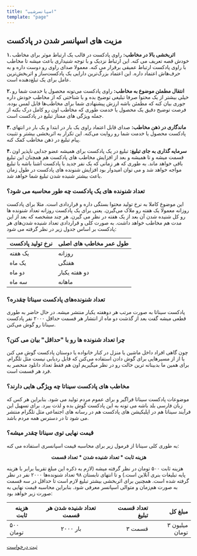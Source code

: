 ```yaml
---
title: "اسپانسرشیپ"
template: "page"
---
```

## مزیت های اسپانسر شدن در پادکست

**۱. اثربخشی بالا در مخاطب:**
راوی پادکست در قالب یک ارتباط موثر برای مخاطب خودش قصه تعریف می کنه. این ارتباط نزدیک و با توجه شنیداری باعث میشه تا مخاطب با راوی پادکست ارتباط عمیقی برقرار می کنه. معمولا صدای راوی رو دوست داره و به حرف‌هاش اعتماد داره. این اعتماد بزرگ‌ترین دارایی یک پادکست‌ساز و اثربخش‌ترین عامل برای یک تبلغ‌دهنده است.

**۲. انتقال مطمئن موضوع به مخاطب:**
راوی پادکست می‌تونه محصول یا خدمت شما رو خیلی بیشتر از یک محتوا صرفا تبلیغی توضیح بده و با شناختی که از مخاطب خودش داره جوری بیان کنه که مطمئن باشه ارزش پیشنهادی شما برای مخاطب‌ها قابل لمس بوده. فرصت توضیح دقیق یک محصول یا خدمت طوری که مخاطب اون رو کامل درک بکنه از جمله ویژگی های ممتاز تبلیغ در پادکست است.

**۳. ماندگاری در ذهن مخاطب:**
صدای قابل اعتماد راوی یک بار در ابتدا و یک بار در انتهای پادکست محصول یا خدمت شما رو روایت می‌کنه. این تکرار به اثربخشی بیشتر و تثبیت پیام تبلیغ در ذهن مخاطب کمک کنه. 

**۴. سرمایه گذاری به جای تبلیغ:**
تبلیغ در یک پادکست برای همیشه عضو جدایی ناپذیر اون قسمت میشه و تا همیشه و بعد از افزایش مخاطب های پادکست هم همچنان این تبلیغ باقی خواهد ماند. به طوری که هر زمانی که یک نفر جدید با پادکست آشنا باشه با تبلیغ مواجه خواهد شد و می توان امیدوار بود افزایش شنونده های پادکست در طول زمان باعث بیشتر شنیده شدن تبلیغ شما خواهد شد.
 
### تعداد شنونده های یک پادکست چه طور محاسبه می شود؟
این موضوع کاملا به نرخ تولید محتوا بستگی داره و قراردادی است. مثلا برای پادکست روزانه معمولا یک هفته رو ملاک می‌گیرن. یعنی برای یک پادکست روزانه تعداد شنونده ها رو کل شنیده شدن آن بعد از یک هفته در نظر می گیرن. هر چند مشخصه که بعد از این مدت هم مخاطب خواهد داشت. به صورت کلی و قراردادی تعداد شنیده شدن‌های هر پادکست بر اساس جدول زیر در نظر گرفته می شود:
 
| نرخ تولید پادکست | طول عمر مخاطب های اصلی |
|------------------------|---------------|
| یک هفته | روزانه |
| یک ماه | هفتگی |
| دو ماه | دو هفته یکبار |
| سه ماه | ماهانه |
 
 
### تعداد شنونده‌های پادکست سیناتا چقدره؟
پادکست سیناتا به صورت مرتب هر دوهفته یکبار منتشر میشه. در حال حاضر به طوری قطعی میشه گفت بعد از گذشت دو ماه از انتشار هر قسمت حداقل ۲۰۰۰ نفر پادکست سیناتا رو گوش می‌کنن.
 
### چرا تعداد شنونده ها رو با "حداقل" بیان می کنن؟
چون گاهی افراد داخل ماشین یا منزل در کنار خانواده یا دوستان پادکست گوش می کنن یا از از مسیرهایی برای گوش دادن استفاده می‌کنن که قابل ردیابی نیست مثل تلگرام. برای همین ما بدبینانه ترین حالت رو در نظر میگیریم اون هم فقط تعداد دانلود منحصر به فرد هر قسمت است.
 
### مخاطب های پادکست سیناتا چه ویژگی هایی دارند؟
موضوعات پادکست سیناتا فراگیر و برای عموم مردم تولید می شود. بنابراین هر کس که زبان فارسی بلد باشه می تونه به این پادکست گوش بده و لذت ببرد. برای تسهیل این فرآیند سیناتا هم در اپلیکیشن های پادکست هم در رسانه های اجتماعی مثل تلگرام منتشر می شود تا در دسترس همه مردم باشد.

### قیمت نهایی توی سیناتا چقدر میشه؟
به طوری کلی سیناتا از فرمول زیر برای محاسبه قیمت اسپانسری استفاده می کنه:

<p style="text-align:center">
    <strong>هزینه ثابت * تعداد شنیده شدن * تعداد قسمت</strong>
</p>

هزینه ثابت ۵۰۰ تومان در نظر گرفته میشه (لازم به ذکره این مبلغ تقریبا برابر با هزینه پایه تبلیغات بنری آنلاین است.) و تا انتهای تابستان ۹۸  تعداد شنونده‌ها ۲۰۰۰ نفر در نظر گرفته شده است. همچنین برای اثربخشی بیشتر تبلیغ لازم است تا حداقل در سه قسمت به صورت هم‌زمان و متوالی اسپانسر معرفی شود. بنابراین محاسبه قیمت نهایی به صورت زیر خواهد بود:

|هزینه ثابت|تعداد شنیده شدن هر قسمت|تعداد قسمت تبلیغ|مبلغ کل|
|--------|:--------------------:|-------------:|-----:|
|۵۰۰ تومان |  ۲۰۰۰ بار|۳ قسمت|۳ میلیون تومان |


<div class="cl-effect-14">
    <a href="/pages/contacts"> ثبت درخواست </a>
</div>